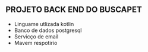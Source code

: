 ## PROJETO BACK END DO BUSCAPET

- Linguame utlizada kotlin
- Banco de dados postgresql
- Servicço de email
- Mavem respotirio
